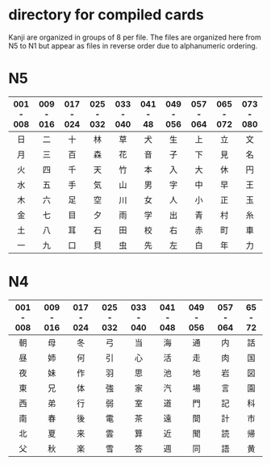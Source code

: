 # directory for compiled cards
Kanji are organized in groups of 8 per file. The files are organized here from N5 to N1 but appear as files in reverse order due to alphanumeric ordering.

# N5
| 001 - 008 | 009 - 016 | 017 - 024 | 025 - 032 | 033 - 040 | 041 - 48 | 049 - 056 | 057 - 064 | 065 - 072 | 073 - 080 |
| :---: | :---: | :---: | :---: | :---: | :---: | :---: | :---: | :---: | :---: |
| 日 | 二 | 十 | 林 | 草 | 犬 | 生 | 上 | 立 | 文 |
| 月 | 三 | 百 | 森 | 花 | 音 | 子 | 下 | 見 | 名 |
| 火 | 四 | 千 | 天 | 竹 | 本 | 入 | 大 | 休 | 円 |
| 水 | 五 | 手 | 気 | 山 | 男 | 字 | 中 | 早 | 王 |
| 木 | 六 | 足 | 空 | 川 | 女 | 人 | 小 | 正 | 玉 |
| 金 | 七 | 目 | 夕 | 雨 | 学 | 出 | 青 | 村 | 糸 |
| 土 | 八 | 耳 | 石 | 田 | 校 | 右 | 赤 | 町 | 車 |
| 一 | 九 | 口 | 貝 | 虫 | 先 | 左 | 白 | 年 | 力 |

# N4
| 001 - 008 | 009 - 016 | 017 - 024 | 025 - 032 | 033 - 040 | 041 - 048 | 049 - 056 | 057 - 064 | 65 - 72 |
| :---: | :---: | :---: | :---: | :---: | :---: | :---: | :---: | :---: |
| 朝 | 母 | 冬 | 弓 | 当 | 海 | 通 | 内 | 話 |
| 昼 | 姉 | 何 | 引 | 心 | 活 | 走 | 肉 | 国 |
| 夜 | 妹 | 作 | 羽 | 思 | 池 | 地 | 岩 | 図 |
| 東 | 兄 | 体 | 強 | 家 | 汽 | 場 | 言 | 園 |
| 西 | 弟 | 行 | 弱 | 室 | 道 | 門 | 記 | 科 |
| 南 | 春 | 後 | 電 | 茶 | 遠 | 間 | 計 | 市 |
| 北 | 夏 | 来 | 雲 | 算 | 近 | 聞 | 読 | 帰 |
| 父 | 秋 | 楽 | 雪 | 答 | 週 | 同 | 語 | 黄 |
